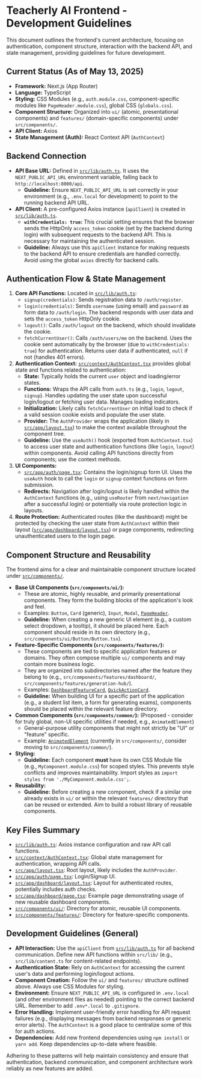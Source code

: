 # Teacherly AI Frontend - Development Guidelines

This document outlines the frontend's current architecture, focusing on authentication, component structure, interaction with the backend API, and state management, providing guidelines for future development.

## Current Status (As of May 13, 2025)

-   **Framework:** Next.js (App Router)
-   **Language:** TypeScript
-   **Styling:** CSS Modules (e.g., `auth.module.css`, component-specific modules like `PageHeader.module.css`), global CSS (`globals.css`).
-   **Component Structure:** Organized into `ui/` (atomic, presentational components) and `features/` (domain-specific components) under `src/components/`.
-   **API Client:** Axios
-   **State Management (Auth):** React Context API (`AuthContext`)

## Backend Connection

-   **API Base URL:** Defined in [`src/lib/auth.ts`](./src/lib/auth.ts). It uses the `NEXT_PUBLIC_API_URL` environment variable, falling back to `http://localhost:8000/api`.
    -   **Guideline:** Ensure `NEXT_PUBLIC_API_URL` is set correctly in your environment (e.g., `.env.local` for development) to point to the running backend API URL.
-   **API Client:** A pre-configured Axios instance (`apiClient`) is created in [`src/lib/auth.ts`](./src/lib/auth.ts).
    -   **`withCredentials: true`:** This crucial setting ensures that the browser sends the HttpOnly `access_token` cookie (set by the backend during login) with subsequent requests to the backend API. This is necessary for maintaining the authenticated session.
    -   **Guideline:** Always use this `apiClient` instance for making requests to the backend API to ensure credentials are handled correctly. Avoid using the global `axios` directly for backend calls.

## Authentication Flow & State Management

1.  **Core API Functions:** Located in [`src/lib/auth.ts`](./src/lib/auth.ts):
    -   `signup(credentials)`: Sends registration data to `/auth/register`.
    -   `login(credentials)`: Sends `username` (using email) and `password` as form data to `/auth/login`. The backend responds with user data and sets the `access_token` HttpOnly cookie.
    -   `logout()`: Calls `/auth/logout` on the backend, which should invalidate the cookie.
    -   `fetchCurrentUser()`: Calls `/auth/users/me` on the backend. Uses the cookie sent automatically by the browser (due to `withCredentials: true`) for authentication. Returns user data if authenticated, `null` if not (handles 401 errors).
2.  **Authentication Context:** [`src/context/AuthContext.tsx`](./src/context/AuthContext.tsx) provides global state and functions related to authentication:
    -   **State:** Typically holds the current `user` object and loading/error states.
    -   **Functions:** Wraps the API calls from `auth.ts` (e.g., `login`, `logout`, `signup`). Handles updating the user state upon successful login/logout or fetching user data. Manages loading indicators.
    -   **Initialization:** Likely calls `fetchCurrentUser` on initial load to check if a valid session cookie exists and populate the user state.
    -   **Provider:** The `AuthProvider` wraps the application (likely in [`src/app/layout.tsx`](./src/app/layout.tsx)) to make the context available throughout the component tree.
    -   **Guideline:** Use the `useAuth()` hook (exported from `AuthContext.tsx`) to access user state and authentication functions (like `login`, `logout`) within components. Avoid calling API functions directly from components; use the context methods.
3.  **UI Components:**
    -   [`src/app/auth/page.tsx`](./src/app/auth/page.tsx): Contains the login/signup form UI. Uses the `useAuth` hook to call the `login` or `signup` context functions on form submission.
    -   **Redirects:** Navigation after login/logout is likely handled within the `AuthContext` functions (e.g., using `useRouter` from `next/navigation` after a successful login) or potentially via route protection logic in layouts.
4.  **Route Protection:** Authenticated routes (like the dashboard) might be protected by checking the user state from `AuthContext` within their layout ([`src/app/dashboard/layout.tsx`](./src/app/dashboard/layout.tsx)) or page components, redirecting unauthenticated users to the login page.

## Component Structure and Reusability

The frontend aims for a clear and maintainable component structure located under [`src/components/`](./src/components/).

-   **Base UI Components (`src/components/ui/`):**
    -   These are atomic, highly reusable, and primarily presentational components. They form the building blocks of the application's look and feel.
    -   Examples: `Button`, `Card` (generic), `Input`, `Modal`, [`PageHeader`](./src/components/ui/PageHeader/PageHeader.tsx).
    -   **Guideline:** When creating a new generic UI element (e.g., a custom select dropdown, a tooltip), it should be placed here. Each component should reside in its own directory (e.g., `src/components/ui/Button/Button.tsx`).
-   **Feature-Specific Components (`src/components/features/`):**
    -   These components are tied to specific application features or domains. They often compose multiple `ui/` components and may contain more business logic.
    -   They are organized into subdirectories named after the feature they belong to (e.g., `src/components/features/dashboard/`, `src/components/features/generation-hub/`).
    -   Examples: [`DashboardFeatureCard`](./src/components/features/dashboard/DashboardFeatureCard/DashboardFeatureCard.tsx), [`QuickActionCard`](./src/components/features/dashboard/QuickActionCard/QuickActionCard.tsx).
    -   **Guideline:** When building UI for a specific part of the application (e.g., a student list item, a form for generating exams), components should be placed within the relevant feature directory.
-   **Common Components (`src/components/common/`):** (Proposed - consider for truly global, non-UI specific utilities if needed, e.g., `AnimatedElement`)
    -   General-purpose utility components that might not strictly be "UI" or "feature" specific.
    -   Example: [`AnimatedElement`](./src/components/AnimatedElement.tsx) (currently in `src/components/`, consider moving to `src/components/common/`).
-   **Styling:**
    -   **Guideline:** Each component **must** have its own CSS Module file (e.g., `MyComponent.module.css`) for scoped styles. This prevents style conflicts and improves maintainability. Import styles as `import styles from './MyComponent.module.css';`.
-   **Reusability:**
    -   **Guideline:** Before creating a new component, check if a similar one already exists in `ui/` or within the relevant `features/` directory that can be reused or extended. Aim to build a robust library of reusable components.

## Key Files Summary

-   [`src/lib/auth.ts`](./src/lib/auth.ts): Axios instance configuration and raw API call functions.
-   [`src/context/AuthContext.tsx`](./src/context/AuthContext.tsx): Global state management for authentication, wrapping API calls.
-   [`src/app/layout.tsx`](./src/app/layout.tsx): Root layout, likely includes the `AuthProvider`.
-   [`src/app/auth/page.tsx`](./src/app/auth/page.tsx): Login/Signup UI.
-   [`src/app/dashboard/layout.tsx`](./src/app/dashboard/layout.tsx): Layout for authenticated routes, potentially includes auth checks.
-   [`src/app/dashboard/page.tsx`](./src/app/dashboard/page.tsx): Example page demonstrating usage of new reusable dashboard components.
-   [`src/components/ui/`](./src/components/ui/): Directory for atomic, reusable UI components.
-   [`src/components/features/`](./src/components/features/): Directory for feature-specific components.

## Development Guidelines (General)

-   **API Interaction:** Use the `apiClient` from [`src/lib/auth.ts`](./src/lib/auth.ts) for all backend communication. Define new API functions within `src/lib/` (e.g., `src/lib/content.ts` for content-related endpoints).
-   **Authentication State:** Rely on `AuthContext` for accessing the current user's data and performing login/logout actions.
-   **Component Creation:** Follow the `ui/` and `features/` structure outlined above. Always use CSS Modules for styling.
-   **Environment:** Ensure `NEXT_PUBLIC_API_URL` is configured in `.env.local` (and other environment files as needed) pointing to the correct backend URL. Remember to add `.env*.local` to `.gitignore`.
-   **Error Handling:** Implement user-friendly error handling for API request failures (e.g., displaying messages from backend responses or generic error alerts). The `AuthContext` is a good place to centralize some of this for auth actions.
-   **Dependencies:** Add new frontend dependencies using `npm install` or `yarn add`. Keep dependencies up-to-date where feasible.

Adhering to these patterns will help maintain consistency and ensure that authentication, backend communication, and component architecture work reliably as new features are added.